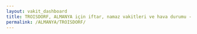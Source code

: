 ```yaml
---
layout: vakit_dashboard
title: TROISDORF, ALMANYA için iftar, namaz vakitleri ve hava durumu - ilçe/eyalet seç
permalink: /ALMANYA/TROISDORF/
---
```


<script type="text/javascript">
  var GLOBAL_COUNTRY = 'ALMANYA';
  var GLOBAL_CITY = 'TROISDORF';
  var GLOBAL_STATE = '';
  var lat = 72;
  var lon = 21;
</script>
